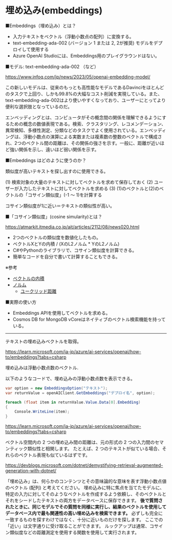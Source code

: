 # 埋め込み(embeddings)

■Embeddings（埋め込み）とは？

- 入力テキストをベクトル（浮動小数点の配列）に変換する。
- text-embedding-ada-002 (バージョン 1 または 2, 2が推奨) モデルをデプロイして使用する
- Azure OpenAI Studioには、Embeddings用のプレイグラウンドはない。

■モデル: text-embedding-ada-002 （など）

https://www.infoq.com/jp/news/2023/05/openai-embedding-model/

この新しいモデルは、従来のもっとも高性能なモデルであるDavinciをほとんどのタスクで上回り、しかも99.8%の大幅なコスト削減を実現している。また、text-embedding-ada-002はより使いやすくなっており、ユーザーにとってより便利な選択肢となっているのだ。

エンベッディングとは、コンピュータがその概念間の関係を理解できるようにするための概念の数値表現である。検索、クラスタリング、レコメンデーション、異常検知、多様性測定、分類などのタスクでよく使用されている。エンベッディングは、浮動小数点の演算による実数または複素数の整数のベクトルで構成され、2つのベクトル間の距離は、その関係の強さを示す。一般に、距離が近いほど強い関係を示し、遠いほど弱い関係を示す。

■Embeddings はどのように使うのか？

類似度が高いテキストを探し出すのに使用できる。

(1) 検索対象の大量のテキストに対してベクトルを求めて保存しておく
(2) ユーザーが入力したテキストに対してベクトルを求める
(3) (1)のベクトルと(2)のベクトルの「コサイン類似度」(-1 ～ 1)を計算する

コサイン類似度が1に近い＝テキストの類似性が高い。

■「コサイン類似度」(cosine simularity)とは？

https://atmarkit.itmedia.co.jp/ait/articles/2112/08/news020.html

- 2つのベクトルの類似度を数値化したもの。
- ベクトルXとYの内積 / (XのL2ノルム * YのL2ノルム)
- C#やPythonのライブラリで、コサイン類似度を計算できる。
- 簡単なコードを自分で書いて計算することもできる。

※参考
- [ベクトルの内積](https://univ-juken.com/vector-naiseki)
- [ノルム](https://manabitimes.jp/math/1269)
  - [ユークリッド距離](https://atmarkit.itmedia.co.jp/ait/articles/2111/10/news023.html)

■実際の使い方

- Embeddings APIを使用してベクトルを求める。
- Cosmos DB for MongoDB vCoreはネイティブのベクトル検索機能を持っている。


---


テキストの埋め込みベクトルを取得。

https://learn.microsoft.com/ja-jp/azure/ai-services/openai/how-to/embeddings?tabs=csharp

埋め込みは浮動小数点数のベクトル.

以下のようなコードで、埋め込みの浮動小数点数を表示できる。

```c#
var option = new EmbeddingsOption("テキスト");
var returnValue = openAIClient.GetEmbeddings("デプロイ名", option);

foreach (float item in returnValue.Value.Data[0].Embedding)
{
    Console.WriteLine(item);
}
```

https://learn.microsoft.com/ja-jp/azure/ai-services/openai/how-to/embeddings?tabs=csharp

ベクトル空間内の 2 つの埋め込み間の距離は、元の形式の 2 つの入力間のセマンティック類似性と相関します。 たとえば、2 つのテキストが似ている場合、それらのベクトル表現も似ているはずです。

https://devblogs.microsoft.com/dotnet/demystifying-retrieval-augmented-generation-with-dotnet/

「埋め込み」は、何らかのコンテンツとその意味論的な意味を表す浮動小数点値のベクトル (配列) と考えてください。 埋め込みに特に焦点を当てたモデルに、特定の入力に対してそのようなベクトルを作成するよう依頼し、そのベクトルとそれをシードしたテキストの両方をデータベースに保存できます。 **後で質問されたときに、同じモデルでその質問を同様に実行し、結果のベクトルを使用してデータベース内で最も関連性の高い埋め込みを検索できます。** 必ずしも完全に一致するものを探すわけではなく、十分に近いものだけを探します。 ここでの「近い」は文字通りに受け取ることができます。 ルックアップは通常、コサイン類似度などの距離測定を使用する関数を使用して実行されます。


